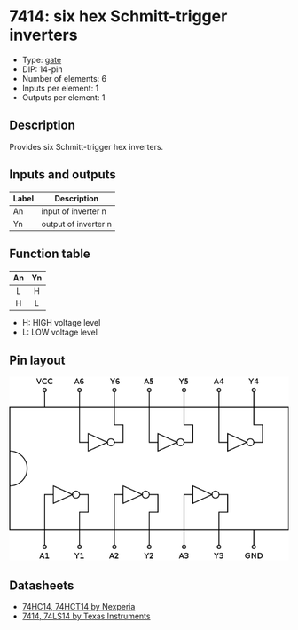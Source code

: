 # 7414: six hex Schmitt-trigger inverters

- Type: [gate](gates.md)
- DIP: 14-pin
- Number of elements: 6
- Inputs per element: 1
- Outputs per element: 1

## Description

Provides six Schmitt-trigger hex inverters.

## Inputs and outputs

| Label | Description          |
| ----- | -------------------- |
| An    | input of inverter n  |
| Yn    | output of inverter n |

## Function table

| An  | Yn  |
|:---:|:---:|
| L   | H   |
| H   | L   |

- H: HIGH voltage level
- L: LOW voltage level

## Pin layout

![](../dia/7404-dip.png)

## Datasheets

- [74HC14, 74HCT14 by Nexperia](https://assets.nexperia.com/documents/data-sheet/74HC_HCT14.pdf)
- [7414, 74LS14 by Texas Instruments](http://www.ti.com/lit/ds/symlink/sn5414.pdf)

